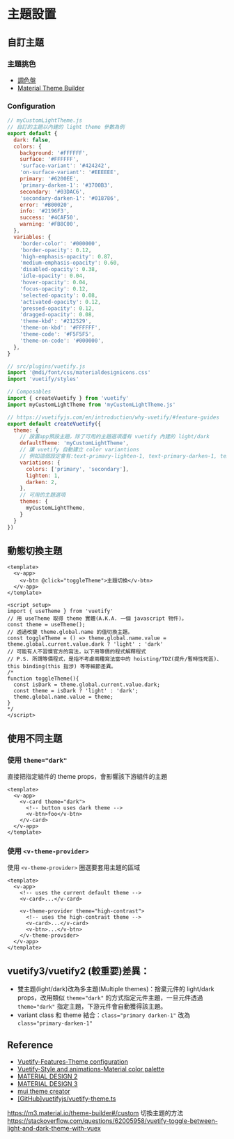 # 主題設置
## 自訂主題

### 主題挑色
  - [調色盤](https://vuetifyjs.com/en/styles/colors/)
  - [Material Theme Builder](https://m3.material.io/theme-builder#/dynamic)
### Configuration
```js
// myCustomLightTheme.js
// 自訂的主題以內建的 light theme 參數為例
export default {
  dark: false,
  colors: {
    background: '#FFFFFF',
    surface: '#FFFFFF',
    'surface-variant': '#424242',
    'on-surface-variant': '#EEEEEE',
    primary: '#6200EE',
    'primary-darken-1': '#3700B3',
    secondary: '#03DAC6',
    'secondary-darken-1': '#018786',
    error: '#B00020',
    info: '#2196F3',
    success: '#4CAF50',
    warning: '#FB8C00',
  },
  variables: {
    'border-color': '#000000',
    'border-opacity': 0.12,
    'high-emphasis-opacity': 0.87,
    'medium-emphasis-opacity': 0.60,
    'disabled-opacity': 0.38,
    'idle-opacity': 0.04,
    'hover-opacity': 0.04,
    'focus-opacity': 0.12,
    'selected-opacity': 0.08,
    'activated-opacity': 0.12,
    'pressed-opacity': 0.12,
    'dragged-opacity': 0.08,
    'theme-kbd': '#212529',
    'theme-on-kbd': '#FFFFFF',
    'theme-code': '#F5F5F5',
    'theme-on-code': '#000000',
  },
}
```

```js
// src/plugins/vuetify.js
import '@mdi/font/css/materialdesignicons.css'
import 'vuetify/styles'

// Composables
import { createVuetify } from 'vuetify'
import myCustomLightTheme from 'myCustomLightTheme.js'

// https://vuetifyjs.com/en/introduction/why-vuetify/#feature-guides
export default createVuetify({
  theme: {
    // 設置app預設主題，除了可用的主題選項還有 vuetify 內建的 light/dark
    defaultTheme: 'myCustomLightTheme',
    // 讓 vuetify 自動建立 color variantions
    // 例如這個設定會有:text-primary-lighten-1, text-primary-darken-1, text-primary-darken-2
    variations: {
      colors: ['primary', 'secondary'],
      lighten: 1,
      darken: 2,
    },
    // 可用的主題選項
    themes: {
      myCustomLightTheme,
    }
  }
})
```
## 動態切換主題
```vue
<template>
  <v-app>
    <v-btn @click="toggleTheme">主題切換</v-btn>
  </v-app>
</template>

<script setup>
import { useTheme } from 'vuetify'
// 用 useTheme 取得 theme 實體(A.K.A. 一個 javascript 物件)。
const theme = useTheme();
// 透過改變 theme.global.name 的值切換主題。
const toggleTheme = () => theme.global.name.value = theme.global.current.value.dark ? 'light' : 'dark'
// 可能有人不習慣官方的寫法，以下用等價的程式解釋程式
// P.S. 所謂等價程式，是指不考慮兩種寫法當中的 hoisting/TDZ(提升/暫時性死區)、this binding(this 指涉) 等等細節差異。
/* 
function toggleTheme(){
  const isDark = theme.global.current.value.dark;
  const theme = isDark ? 'light' : 'dark';
  theme.global.name.value = theme;
}
*/
</script>
```
## 使用不同主題
### 使用 `theme="dark"`
直接把指定組件的 theme props，會影響該下游組件的主題
```vue
<template>
  <v-app>
    <v-card theme="dark">
      <!-- button uses dark theme -->
      <v-btn>foo</v-btn>
    </v-card>
  </v-app>
</template>
```

### 使用 `<v-theme-provider>`
使用 `<v-theme-provider>` 圈選要套用主題的區域
```vue
<template>
  <v-app>
    <!-- uses the current default theme -->
    <v-card>...</v-card>

    <v-theme-provider theme="high-contrast">
      <!-- uses the high-contrast theme -->
      <v-card>...</v-card>
      <v-btn>...</v-btn>
    </v-theme-provider>
  </v-app>
</template>
```

## vuetify3/vuetify2 (較重要)差異： 
  - 雙主題(light/dark)改為多主題(Multiple themes)：捨棄元件的 light/dark props，改用類似 `theme="dark"` 的方式指定元件主題，一旦元件透過 `theme="dark"` 指定主題，下游元件會自動獲得該主題。
  - variant class 和 theme 結合：`class="primary darken-1"` 改為 `class="primary-darken-1"`

## Reference
- [Vuetify-Features-Theme configuration](https://vuetifyjs.com/en/features/theme/)
- [Vuetify-Style and animations-Material color palette](https://vuetifyjs.com/en/styles/colors/)
- [MATERIAL DESIGN 2](https://m2.material.io/)
- [MATERIAL DESIGN 3](https://m3.material.io/)
- [mui theme creator](https://bareynol.github.io/mui-theme-creator/)
- [[GitHub]vuetifyjs/vuetify-theme.ts](https://github.com/vuetifyjs/vuetify/blob/master/packages/vuetify/src/composables/theme.ts)

https://m3.material.io/theme-builder#/custom
切換主題的方法   
https://stackoverflow.com/questions/62005958/vuetify-toggle-between-light-and-dark-theme-with-vuex